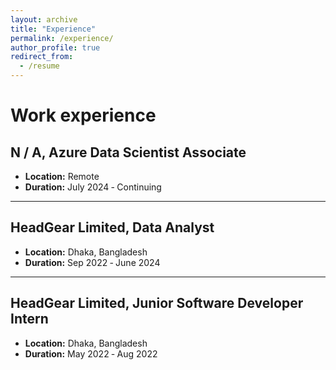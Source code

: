 ```yaml
---
layout: archive
title: "Experience"
permalink: /experience/
author_profile: true
redirect_from:
  - /resume
---
```

Work experience
======


## N / A, Azure Data Scientist Associate
- **Location:** Remote
- **Duration:** July 2024 ‑ Continuing

---

## HeadGear Limited, Data Analyst
- **Location:** Dhaka, Bangladesh
- **Duration:** Sep 2022 ‑ June 2024


---

## HeadGear Limited, Junior Software Developer Intern
- **Location:** Dhaka, Bangladesh
- **Duration:** May 2022 ‑ Aug 2022
